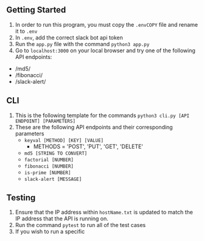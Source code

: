 ## Getting Started
1. In order to run this program, you must copy the ```.envCOPY``` file and rename it to ```.env```
2. In ```.env```, add the correct slack bot api token
3. Run the ```app.py``` file with the command ```python3 app.py```
4. Go to ```localhost:3000``` on your local browser and try one of the following API endpoints:
- /md5/ 
- /fibonacci/
- /slack-alert/
## CLI 
1. This is the following template for the commands ```python3 cli.py [API ENDPOINT] [PARAMETERS]```
2. These are the following API endpoints and their corresponding parameters
    - ```keyval [METHOD] [KEY] [VALUE]```
        - METHODS = 'POST', 'PUT', 'GET', 'DELETE'  
    - ```md5 [STRING TO CONVERT]```
    - ```factorial [NUMBER]```
    - ```fibonacci [NUMBER]```
    - ```is-prime [NUMBER]```
    - ```slack-alert [MESSAGE]```

## Testing
1. Ensure that the IP address within ```hostName.txt``` is updated to match the IP address that the API is running on.
2. Run the command ```pytest``` to run all of the test cases
3. If you wish to run a specific